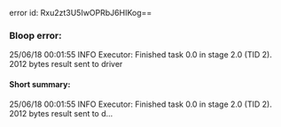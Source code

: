 error id: Rxu2zt3U5IwOPRbJ6HIKog==
### Bloop error:

25/06/18 00:01:55 INFO Executor: Finished task 0.0 in stage 2.0 (TID 2). 2012 bytes result sent to driver
#### Short summary: 

25/06/18 00:01:55 INFO Executor: Finished task 0.0 in stage 2.0 (TID 2). 2012 bytes result sent to d...
